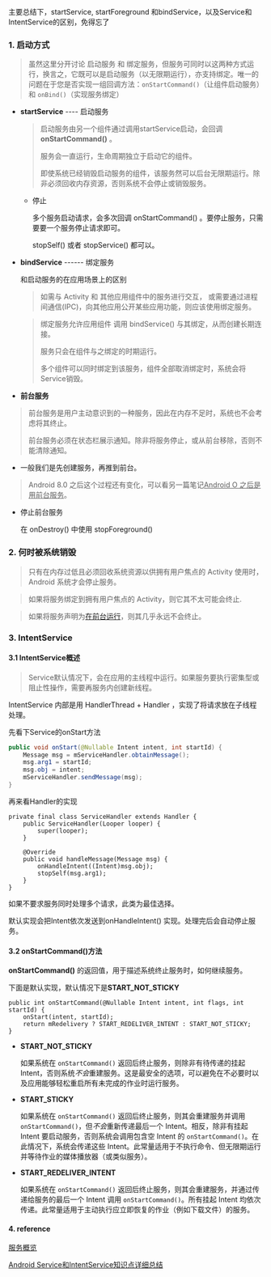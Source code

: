 主要总结下，startService, startForeground 和bindService，以及Service和IntentService的区别，免得忘了

### 1. 启动方式



> 虽然这里分开讨论 启动服务 和 绑定服务，但服务可同时以这两种方式运行，换言之，它既可以是启动服务（以无限期运行），亦支持绑定。唯一的问题在于您是否实现一组回调方法：`onStartCommand()`（让组件启动服务）和 `onBind()`（实现服务绑定） 



- **startService** ---- 启动服务

  > 启动服务由另一个组件通过调用startService启动，会回调 **onStartCommand()** 。
  >
  > 服务会一直运行，生命周期独立于启动它的组件。
  >
  > 即使系统已经销毁启动服务的组件，该服务然可以后台无限期运行。除非必须回收内存资源，否则系统不会停止或销毁服务。

  - 停止

    多个服务启动请求，会多次回调 onStartCommand() 。要停止服务，只需要要一个服务停止请求即可。

    stopSelf() 或者 stopService() 都可以。

- **bindService** ------ 绑定服务

  和启动服务的在应用场景上的区别

  > 如需与 Activity 和 其他应用组件中的服务进行交互， 或需要通过进程间通信(IPC)，向其他应用公开某些应用功能，则应该使用绑定服务。

  

  > 绑定服务允许应用组件 调用 bindService() 与其绑定，从而创建长期连接。
  >
  > 服务只会在组件与之绑定的时期运行。
  >
  > 多个组件可以同时绑定到该服务，组件全部取消绑定时，系统会将Service销毁。

-  **前台服务**

  > 前台服务是用户主动意识到的一种服务，因此在内存不足时，系统也不会考虑将其终止。
  >
  > 前台服务必须在状态栏展示通知。除非将服务停止，或从前台移除，否则不能清除通知。
  
  - 一般我们是先创建服务，再推到前台。
  
  > Android 8.0 之后这个过程还有变化，可以看另一篇笔记<u>Android O 之后是用前台服务</u>。
  
  - 停止前台服务
  
    在 onDestroy() 中使用 stopForeground()
  
  
  
  ### 2. 何时被系统销毁
  
  > 只有在内存过低且必须回收系统资源以供拥有用户焦点的 Activity 使用时，Android 系统才会停止服务。
  
  
  
  > 如果将服务绑定到拥有用户焦点的 Activity，则它其不太可能会终止.
  
  
  
  > 如果将服务声明为[在前台运行](https://developer.android.com/guide/components/services?hl=zh-cn#Foreground)，则其几乎永远不会终止。
  
  
  
  ### 3. IntentService
  
  #### 3.1 IntentService概述
  
  > Service默认情况下，会在应用的主线程中运行。如果服务要执行密集型或阻止性操作，需要再服务内创建新线程。
  
  IntentService 内部是用 HandlerThread + Handler ，实现了将请求放在子线程处理。
  
  先看下Service的onStart方法
  
  ```java
  public void onStart(@Nullable Intent intent, int startId) {
      Message msg = mServiceHandler.obtainMessage();
      msg.arg1 = startId;
      msg.obj = intent;
      mServiceHandler.sendMessage(msg);
  }
  ```
  
  再来看Handler的实现
  
  ```
  private final class ServiceHandler extends Handler {
      public ServiceHandler(Looper looper) {
          super(looper);
      }
  
      @Override
      public void handleMessage(Message msg) {
          onHandleIntent((Intent)msg.obj);
          stopSelf(msg.arg1);
      }
  }
  ```
  
  如果不要求服务同时处理多个请求，此类为最佳选择。
  
  默认实现会把Intent依次发送到onHandleIntent() 实现。处理完后会自动停止服务。
  
  
  
  #### 3.2 onStartCommand()方法
  
  **onStartCommand()** 的返回值，用于描述系统终止服务时，如何继续服务。
  
  下面是默认实现，默认情况下是**START_NOT_STICKY**
  
  ```
  public int onStartCommand(@Nullable Intent intent, int flags, int startId) {
      onStart(intent, startId);
      return mRedelivery ? START_REDELIVER_INTENT : START_NOT_STICKY;
  }
  ```
  
  - **START_NOT_STICKY**
  
    如果系统在 `onStartCommand()` 返回后终止服务，则除非有待传递的挂起 Intent，否则系统*不会*重建服务。这是最安全的选项，可以避免在不必要时以及应用能够轻松重启所有未完成的作业时运行服务。
  
  - **START_STICKY**

    如果系统在 `onStartCommand()` 返回后终止服务，则其会重建服务并调用 `onStartCommand()`，但*不会*重新传递最后一个 Intent。相反，除非有挂起 Intent 要启动服务，否则系统会调用包含空 Intent 的 `onStartCommand()`。在此情况下，系统会传递这些 Intent。此常量适用于不执行命令、但无限期运行并等待作业的媒体播放器（或类似服务）。
  
  - **START_REDELIVER_INTENT**
  
    如果系统在 `onStartCommand()` 返回后终止服务，则其会重建服务，并通过传递给服务的最后一个 Intent 调用 `onStartCommand()`。所有挂起 Intent 均依次传递。此常量适用于主动执行应立即恢复的作业（例如下载文件）的服务。
  
  #### 4. reference
  
  [服务概览](https://developer.android.com/guide/components/services?hl=zh-cn)
  
  [Android Service和IntentService知识点详细总结](https://juejin.im/post/5914431944d904006c3fae59#heading-0)

